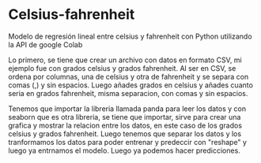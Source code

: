 # Celsius-fahrenheit
Modelo de regresión lineal entre celsius y fahrenheit con Python utilizando la API de google Colab

Lo primero, se tiene que crear un archivo con datos en formato CSV, mi ejemplo fue con grados celsius y grados fahrenheit.
Al ser en CSV, se ordena por columnas, una de celsius y otra de fahrenheit y se separa con comas (,) y sin espacios.
Luego añades grados en celsius y añades cuanto seria en grados fahrenheit, misma separacion, con comas y sin espacios.

Tenemos que importar la libreria llamada panda para leer los datos y con seaborn que es otra libreria, se tiene que importar, sirve para crear una grafica y mostrar la relacion entre los datos, en este caso de los grados celsius y grados fahrenheit.
Luego tenemos que separar los datos y los tranformamos los datos para poder entrenar y predeccir con "reshape" y luego ya entrnamos el modelo. 
Luego ya podemos hacer predicciones.
